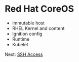 # Red Hat CoreOS

- Immutable host
- RHEL Kernel and content
- Ignition config
- Runtime
- Kubelet

Next: [SSH Access](03-ssh-access.md)